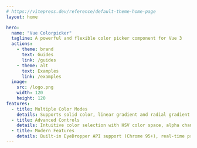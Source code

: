 ```yaml
---
# https://vitepress.dev/reference/default-theme-home-page
layout: home

hero:
  name: "Vue Colorpicker"
  tagline: A powerful and flexible color picker component for Vue 3
  actions:
    - theme: brand
      text: Guides
      link: /guides
    - theme: alt
      text: Examples
      link: /examples
  image:
    src: /logo.png
    width: 120
    height: 120
features:
  - title: Multiple Color Modes
    details: Supports solid color, linear gradient and radial gradient with full control over color stops and angles
  - title: Advanced Controls
    details: Intuitive color selection with HSV color space, alpha channel control, and gradient stop management
  - title: Modern Features
    details: Built-in EyeDropper API support (Chrome 95+), real-time preview, and responsive design
---
```


<style>
:root {
  --vp-home-hero-name-color: transparent;
  --vp-home-hero-name-background: -webkit-linear-gradient(120deg, #bd34fe 30%, #41d1ff);
}
</style>
